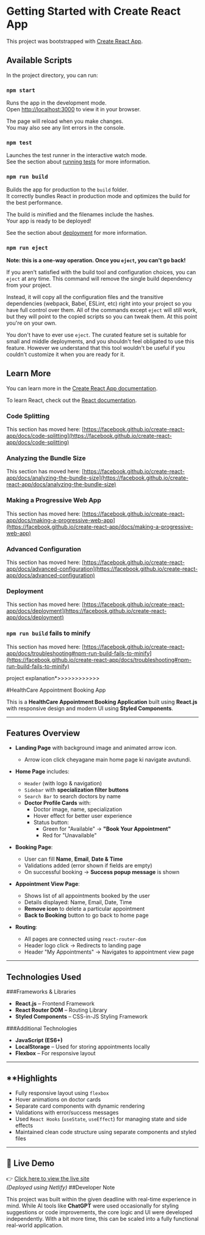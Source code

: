# Getting Started with Create React App

This project was bootstrapped with [Create React App](https://github.com/facebook/create-react-app).

## Available Scripts

In the project directory, you can run:

### `npm start`

Runs the app in the development mode.\
Open [http://localhost:3000](http://localhost:3000) to view it in your browser.

The page will reload when you make changes.\
You may also see any lint errors in the console.

### `npm test`

Launches the test runner in the interactive watch mode.\
See the section about [running tests](https://facebook.github.io/create-react-app/docs/running-tests) for more information.

### `npm run build`

Builds the app for production to the `build` folder.\
It correctly bundles React in production mode and optimizes the build for the best performance.

The build is minified and the filenames include the hashes.\
Your app is ready to be deployed!

See the section about [deployment](https://facebook.github.io/create-react-app/docs/deployment) for more information.

### `npm run eject`

**Note: this is a one-way operation. Once you `eject`, you can't go back!**

If you aren't satisfied with the build tool and configuration choices, you can `eject` at any time. This command will remove the single build dependency from your project.

Instead, it will copy all the configuration files and the transitive dependencies (webpack, Babel, ESLint, etc) right into your project so you have full control over them. All of the commands except `eject` will still work, but they will point to the copied scripts so you can tweak them. At this point you're on your own.

You don't have to ever use `eject`. The curated feature set is suitable for small and middle deployments, and you shouldn't feel obligated to use this feature. However we understand that this tool wouldn't be useful if you couldn't customize it when you are ready for it.

## Learn More

You can learn more in the [Create React App documentation](https://facebook.github.io/create-react-app/docs/getting-started).

To learn React, check out the [React documentation](https://reactjs.org/).

### Code Splitting

This section has moved here: [https://facebook.github.io/create-react-app/docs/code-splitting](https://facebook.github.io/create-react-app/docs/code-splitting)

### Analyzing the Bundle Size

This section has moved here: [https://facebook.github.io/create-react-app/docs/analyzing-the-bundle-size](https://facebook.github.io/create-react-app/docs/analyzing-the-bundle-size)

### Making a Progressive Web App

This section has moved here: [https://facebook.github.io/create-react-app/docs/making-a-progressive-web-app](https://facebook.github.io/create-react-app/docs/making-a-progressive-web-app)

### Advanced Configuration

This section has moved here: [https://facebook.github.io/create-react-app/docs/advanced-configuration](https://facebook.github.io/create-react-app/docs/advanced-configuration)

### Deployment

This section has moved here: [https://facebook.github.io/create-react-app/docs/deployment](https://facebook.github.io/create-react-app/docs/deployment)

### `npm run build` fails to minify

This section has moved here: [https://facebook.github.io/create-react-app/docs/troubleshooting#npm-run-build-fails-to-minify](https://facebook.github.io/create-react-app/docs/troubleshooting#npm-run-build-fails-to-minify)





project explanation*>>>>>>>>>>>>  

#HealthCare Appointment Booking App

This is a **HealthCare Appointment Booking Application** built using **React.js** with responsive design and modern UI using **Styled Components**.

---

## Features Overview

- **Landing Page** with background image and animated arrow icon.
  - Arrow icon click cheyagane main home page ki navigate avutundi.

- **Home Page** includes:
  - `Header` (with logo & navigation)
  - `Sidebar` with **specialization filter buttons**
  - `Search Bar` to search doctors by name
  - **Doctor Profile Cards** with:
    - Doctor image, name, specialization
    - Hover effect for better user experience
    - Status button:
      - Green for "Available" → **"Book Your Appointment"**
      - Red for "Unavailable"

- **Booking Page**:
  - User can fill **Name**, **Email**, **Date & Time**
  - Validations added (error shown if fields are empty)
  - On successful booking → **Success popup message** is shown

- **Appointment View Page**:
  - Shows list of all appointments booked by the user
  - Details displayed: Name, Email, Date, Time
  - **Remove icon** to delete a particular appointment
  - **Back to Booking** button to go back to home page

- **Routing**:
  - All pages are connected using `react-router-dom`
  - Header logo click → Redirects to landing page
  - Header "My Appointments" → Navigates to appointment view page

---

## Technologies Used

###Frameworks & Libraries
- **React.js** – Frontend Framework
- **React Router DOM** – Routing Library
- **Styled Components** – CSS-in-JS Styling Framework

###Additional Technologies
- **JavaScript (ES6+)**
- **LocalStorage** – Used for storing appointments locally
- **Flexbox** – For responsive layout

---

## **Highlights

- Fully responsive layout using `flexbox`
- Hover animations on doctor cards
- Separate card components with dynamic rendering
- Validations with error/success messages
- Used `React Hooks` (`useState`, `useEffect`) for managing state and side effects
- Maintained clean code structure using separate components and styled files

---

## 🚀 Live Demo

👉 [Click here to view the live site](https://healthcareappointmentbookingapp.netlify.app/)  
*(Deployed using Netlify)*
##Developer Note

This project was built within the given deadline with real-time experience in mind. While AI tools like **ChatGPT** were used occasionally for styling suggestions or code improvements, the core logic and UI were developed independently. With a bit more time, this can be scaled into a fully functional real-world application.


